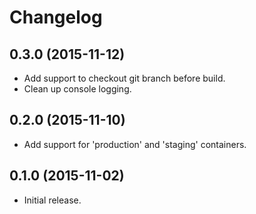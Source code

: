 # Changelog

## 0.3.0 (2015-11-12)

* Add support to checkout git branch before build.
* Clean up console logging.

## 0.2.0 (2015-11-10)

* Add support for 'production' and 'staging' containers.

## 0.1.0 (2015-11-02)

* Initial release.
